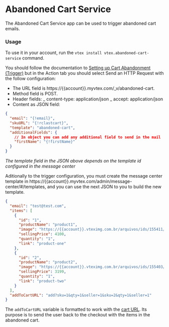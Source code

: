 # Abandoned Cart Service

The Abandoned Cart Service app can be used to trigger abandoned cart emails.

### Usage

To use it in your account, run the `vtex install vtex.abandoned-cart-service` command.

You should follow the documentation to [Setting up Cart Abandonment (Trigger)](https://help.vtex.com/tutorial/setting-up-abandoned-carts--tutorials_740) but in the Action tab you should select Send an HTTP Request with the follow configuration:

- The URL field is https://{{account}}.myvtex.com/_v/abandoned-cart.
- Method field is POST.
- Header fields:
  _ content-type: application/json
  _ accept: application/json
- Content as JSON field:

```json
{
  "email": "{!email}",
  "skuURL": "{!rclastcart}",
  "template": "abandoned-cart",
  "additionalFields": {
    // In object you can add any additional field to send in the mail
    "firstName": "{!firstName}"
  }
}
```

_The template field in the JSON above depends on the template id configured in the message center_

Aditionally to the trigger configuration, you must create the message center template in https://{{account}}.myvtex.com/admin/message-center/#/templates, and you can use the next JSON to you to build the new template.

```json
{
  "email": "test@test.com",
  "items": [
    {
      "id": "1",
      "productName": "product1",
      "image": "https://{{account}}.vteximg.com.br/arquivos/ids/155411/image1.jpg",
      "sellingPrice": 4100,
      "quantity": "1",
      "link": "product-one"
    },
    {
      "id": "2",
      "productName": "product2",
      "image": "https://{{account}}.vteximg.com.br/arquivos/ids/155403/image2.jpg",
      "sellingPrice": 3199,
      "quantity": "1",
      "link": "product-two"
    }
  ],
  "addToCartURL": "add?sku=1&qty=1&seller=1&sku=2&qty=1&seller=1"
}
```

The `addToCartURL` variable is formatted to work with the [cart URL](https://help.vtex.com/tutorial/how-to-assemble-the-cart-url--u3Tj5wagnukYwG84IQU06). Its purpose is to send the user back to the checkout with the items in the abandoned cart.
